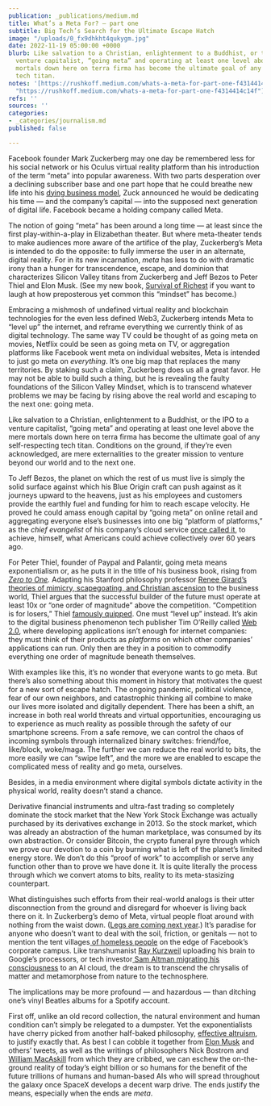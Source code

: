 ```yaml
---
publication: _publications/medium.md
title: What’s a Meta For? — part one
subtitle: Big Tech’s Search for the Ultimate Escape Hatch
image: "/uploads/0_fx9dhkht4qukygm.jpg"
date: 2022-11-19 05:00:00 +0000
blurb: Like salvation to a Christian, enlightenment to a Buddhist, or the IPO to a
  venture capitalist, “going meta” and operating at least one level above the mere
  mortals down here on terra firma has become the ultimate goal of any self-respecting
  tech titan.
notes: '[https://rushkoff.medium.com/whats-a-meta-for-part-one-f4314414c14f](https://rushkoff.medium.com/whats-a-meta-for-part-one-f4314414c14f
  "https://rushkoff.medium.com/whats-a-meta-for-part-one-f4314414c14f")'
refs: ''
sources: ''
categories:
- _categories/journalism.md
published: false

---
```

Facebook founder Mark Zuckerberg may one day be remembered less for his social network or his Oculus virtual reality platform than his introduction of the term “meta” into popular awareness. With two parts desperation over a declining subscriber base and one part hope that he could breathe new life into his [dying business model](https://www.forbes.com/sites/dereksaul/2022/11/03/meta-is-the-sp-500s-worst-performer-of-2022-as-losses-near-75/?sh=44d820dd303d), Zuck announced he would be dedicating his time — and the company’s capital — into the supposed next generation of digital life. Facebook became a holding company called Meta.

The notion of going “meta” has been around a long time — at least since the first play-within-a-play in Elizabethan theater. But where meta-theater tends to make audiences more aware of the artifice of the play, Zuckerberg’s Meta is intended to do the opposite: to fully immerse the user in an alternate, digital reality. For in its new incarnation, _meta_ has less to do with dramatic irony than a hunger for transcendence, escape, and dominion that characterizes Silicon Valley titans from Zuckerberg and Jeff Bezos to Peter Thiel and Elon Musk. (See my new book, [Survival of Richest](https://www.amazon.com/Survival-Richest-Escape-Fantasies-Billionaires/dp/0393881067/) if you want to laugh at how preposterous yet common this “mindset” has become.)

Embracing a mishmosh of undefined virtual reality and blockchain technologies for the even less defined Web3, Zuckerberg intends Meta to “level up” the internet, and reframe everything we currently think of as digital technology. The same way TV could be thought of as going meta on movies, Netflix could be seen as going meta on TV, or aggregation platforms like Facebook went meta on individual websites, Meta is intended to just go meta on _everything_. It’s one big map that replaces the many territories. By staking such a claim, Zuckerberg does us all a great favor. He may not be able to build such a thing, but he is revealing the faulty foundations of the Silicon Valley Mindset, which is to transcend whatever problems we may be facing by rising above the real world and escaping to the next one: going meta.

Like salvation to a Christian, enlightenment to a Buddhist, or the IPO to a venture capitalist, “going meta” and operating at least one level above the mere mortals down here on terra firma has become the ultimate goal of any self-respecting tech titan. Conditions on the ground, if they’re even acknowledged, are mere externalities to the greater mission to venture beyond our world and to the next one.

To Jeff Bezos, the planet on which the rest of us must live is simply the solid surface against which his Blue Origin craft can push against as it journeys upward to the heavens, just as his employees and customers provide the earthly fuel and funding for him to reach escape velocity. He proved he could amass enough capital by “going meta” on online retail and aggregating everyone else’s businesses into one big “platform of platforms,” as the _chief evangelist_ of his company’s cloud service [once called it](https://aws.amazon.com/blogs/aws/the-cloud-as-a-platform-for-platforms/), to achieve, himself, what Americans could achieve collectively over 60 years ago.

For Peter Thiel, founder of Paypal and Palantir, going meta means exponentialism or, as he puts it in the title of his business book, rising from [_Zero to One_](https://www.thenewatlantis.com/publications/competing-to-conform)_._ Adapting his Stanford philosophy professor [Renee Girard’s theories of mimicry, scapegoating, and Christian ascension](https://unherd.com/2021/09/how-peter-thiel-became-a-scapegoat/) to the business world, Thiel argues that the successful builder of the future must operate at least 10x or “one order of magnitude” above the competition. “Competition is for losers,” Thiel [famously quipped](https://www.wsj.com/articles/peter-thiel-competition-is-for-losers-1410535536). One must “level up” instead. It’s akin to the digital business phenomenon tech publisher Tim O’Reilly called [Web 2.0](https://www.oreilly.com/pub/a/web2/archive/what-is-web-20.html), where developing applications isn’t enough for internet companies: they must think of their products as _platforms_ on which other companies’ applications can run. Only then are they in a position to commodify everything one order of magnitude beneath themselves.

With examples like this, it’s no wonder that everyone wants to go meta. But there’s also something about this moment in history that motivates the quest for a new sort of escape hatch. The ongoing pandemic, political violence, fear of our own neighbors, and catastrophic thinking all combine to make our lives more isolated and digitally dependent. There has been a shift, an increase in both real world threats and virtual opportunities, encouraging us to experience as much reality as possible through the safety of our smartphone screens. From a safe remove, we can control the chaos of incoming symbols through internalized binary switches: friend/foe, like/block, woke/maga. The further we can reduce the real world to bits, the more easily we can “swipe left”, and the more we are enabled to escape the complicated mess of reality and go meta, ourselves.

Besides, in a media environment where digital symbols dictate activity in the physical world, reality doesn’t stand a chance.

Derivative financial instruments and ultra-fast trading so completely dominate the stock market that the New York Stock Exchange was actually purchased by its derivatives exchange in 2013. So the stock market, which was already an abstraction of the human marketplace, was consumed by its own abstraction. Or consider Bitcoin, the crypto funeral pyre through which we prove our devotion to a coin by burning what is left of the planet’s limited energy store. We don’t do this “proof of work” to accomplish or serve any function other than to prove we have done it. It is quite literally the process through which we convert atoms to bits, reality to its meta-stasizing counterpart.

What distinguishes such efforts from their real-world analogs is their utter disconnection from the ground and disregard for whoever is living back there on it. In Zuckerberg’s demo of Meta, virtual people float around with nothing from the waist down. ([Legs are coming next year](https://techcrunch.com/2022/10/14/metas-legs-update-is-not-on-the-horizon-yet/).) It’s paradise for anyone who doesn’t want to deal with the soil, friction, or genitals — not to mention the tent villages[ of homeless people](https://www.latimes.com/california/story/2021-03-04/silicon-valley-homeless-camp-near-facebook-returns) on the edge of Facebook’s corporate campus. Like transhumanist [Ray Kurzweil](https://www.kurzweilai.net/daily-mail-well-be-uploading-our-entire-minds-to-computers-by-2045-and-our-bodies-will-be-replaced-by-machines-within-90-years-google-expert-claims) uploading his brain to Google’s processors, or tech investor[ Sam Altman migrating his consciousness](https://www.standard.co.uk/news/world/silicon-valley-billionaire-pays-company-thousands-to-kill-him-and-preserve-his-brain-forever-a3790871.html) to an AI cloud, the dream is to transcend the chrysalis of matter and metamorphose from nature to the technosphere.

The implications may be more profound — and hazardous — than ditching one’s vinyl Beatles albums for a Spotify account.

First off, unlike an old record collection, the natural environment and human condition can’t simply be relegated to a dumpster. Yet the exponentialists have cherry picked from another half-baked philosophy, [effective altruism](https://www.effectivealtruism.org/), to justify exactly that. As best I can cobble it together from [Elon Musk](https://www.fastcompany.com/90784622/the-truth-about-elon-musk-sam-bankman-fried-and-effective-altruism) and others’ tweets, as well as the writings of philosophers Nick Bostrom and [William MacAskill](https://www.theatlantic.com/health/archive/2022/09/oxford-philosophy-professor-william-macaskill-effective-altruism-interview/671597/) from which they are cribbed, we can eschew the on-the-ground reality of today’s eight billion or so humans for the benefit of the future trillions of humans and human-based AIs who will spread throughout the galaxy once SpaceX develops a decent warp drive. The ends justify the means, especially when the ends are _meta_.